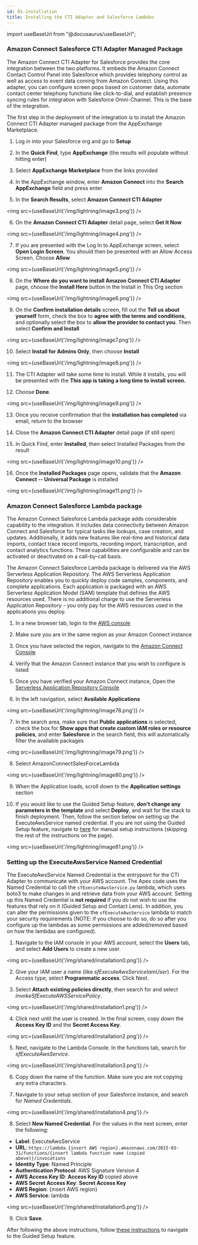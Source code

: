 ```yaml
---
id: 01-installation
title: Installing the CTI Adapter and Salesforce Lambdas
---
```


import useBaseUrl from "@docusaurus/useBaseUrl";

### Amazon Connect Salesforce CTI Adapter Managed Package

The Amazon Connect CTI Adapter for Salesforce provides the core
integration between the two platforms. It embeds the Amazon Connect
Contact Control Panel into Salesforce which provides telephony control
as well as access to event data coming from Amazon Connect. Using this
adapter, you can configure screen pops based on customer data, automate
contact center telephony functions like click-to-dial, and establish
presence syncing rules for integration with Salesforce Omni-Channel.
This is the base of the integration.

The first step in the deployment of the integration is to install the
Amazon Connect CTI Adapter managed package from the AppExchange
Marketplace.

1.  Log in into your Salesforce org and go to **Setup**

2.  In the **Quick Find**, type **AppExchange** (the results will
    populate without hitting enter)

3.  Select **AppExchange Marketplace** from the links provided

4.  In the AppExchange window, enter **Amazon Connect** into the
    **Search AppExchange** field and press enter

5.  In the **Search Results**, select **Amazon Connect CTI Adapter**

<img src={useBaseUrl('/img/lightning/image3.png')} />

6.  On the **Amazon Connect CTI Adapter** detail page, select **Get It
    Now**

<img src={useBaseUrl('/img/lightning/image4.png')} />

7.  If you are presented with the Log In to AppExchange screen, select
    **Open Login Screen**. You should then be presented with an Allow
    Access Screen. Choose **Allow**

<img src={useBaseUrl('/img/lightning/image5.png')} />

8.  On the **Where do you want to install Amazon Connect CTI Adapter**
    page, choose the **Install Here** button in the Install in This Org
    section

<img src={useBaseUrl('/img/lightning/image6.png')} />

9.  On the **Confirm installation details** screen, fill out the **Tell
    us about yourself** form, check the box to **agree with the terms
    and conditions**, and optionally select the box to **allow the
    provider to contact you**. Then select **Confirm and Install**

<img src={useBaseUrl('/img/lightning/image7.png')} />

10. Select **Install for Admins Only**, then choose **Install**

<img src={useBaseUrl('/img/lightning/image8.png')} />

11. The CTI Adapter will take some time to install. While it installs,
    you will be presented with the **This app is taking a long time to
    install screen.**

12. Choose **Done**.

<img src={useBaseUrl('/img/lightning/image9.png')} />

13. Once you receive confirmation that the **installation has
    completed** via email, return to the browser

14. Close the **Amazon Connect CTI Adapter** detail page (if still open)

15. In Quick Find, enter **Installed**, then select Installed Packages
    from the result

<img src={useBaseUrl('/img/lightning/image10.png')} />

16. Once the **Installed Packages** page opens, validate that the
    **Amazon Connect -- Universal Package** is installed

<img src={useBaseUrl('/img/lightning/image11.png')} />

### Amazon Connect Salesforce Lambda package

The Amazon Connect Salesforce Lambda package adds considerable
capability to the integration. It includes data connectivity between
Amazon Connect and Salesforce for typical tasks like lookups, case
creation, and updates. Additionally, it adds new features like real-time
and historical data imports, contact trace record imports, recording
import, transcription, and contact analytics functions. These
capabilities are configurable and can be activated or deactivated on a
call-by-call basis.

The Amazon Connect Salesforce Lambda package is delivered via the AWS
Serverless Application Repository. The AWS Serverless Application
Repository enables you to quickly deploy code samples, components, and
complete applications. Each application is packaged with an AWS
Serverless Application Model (SAM) template that defines the AWS
resources used. There is no additional charge to use the Serverless
Application Repository - you only pay for the AWS resources used in the
applications you deploy.

1.  In a new browser tab, login to the [AWS
    console](https://console.aws.amazon.com/)

2.  Make sure you are in the same region as your Amazon Connect instance

3.  Once you have selected the region, navigate to the [Amazon Connect
    Console](https://console.aws.amazon.com/connect/home)

4.  Verify that the Amazon Connect instance that you wish to configure
    is listed

5.  Once you have verified your Amazon Connect instance, Open the
    [Serverless Application Repository
    Console](https://console.aws.amazon.com/serverlessrepo/home)

6.  In the left navigation, select **Available Applications**

<img src={useBaseUrl('/img/lightning/image78.png')} />

7.  In the search area, make sure that **Public applications** is
    selected, check the box for **Show apps that create custom IAM roles
    or resource policies**, and enter **Salesforce** in the search
    field, this will automatically filter the available packages

<img src={useBaseUrl('/img/lightning/image79.png')} />

8.  Select AmazonConnectSalesForceLambda

<img src={useBaseUrl('/img/lightning/image80.png')} />

9.  When the Application loads, scroll down to the **Application
    settings** section

10. If you would like to use the Guided Setup feature, **don't change any parameters in the template** and select **Deploy**, 
    and wait for the stack to finish deployment. Then, follow the section below on setting up the ExecuteAwsService named credential.
    If you are not using the Guided Setup feature, navigate to [here](/docs/lightning/installation/03-managed-package-manual-setup) for manual setup instructions (skipping the rest of the instructions on the page).

<img src={useBaseUrl('/img/lightning/image81.png')} />

### Setting up the ExecuteAwsService Named Credential

The ExecuteAwsService Named Credential is the entrypoint for the CTI Adapter to communicate with your AWS account.
The Apex code uses the Named Credential to call the `sfExecuteAwsService.py` lambda, which uses boto3 to make changes
in and retrieve data from your AWS account. Setting up this Named Credential is **not required** if you do not wish
to use the features that rely on it (Guided Setup and Contact Lens). In addition, you can alter the permissions given
to the `sfExecuteAwsService` lambda to match your security requirements (NOTE: if you choose to do so, do so after you
configure up the lambdas as some permissions are added/removed based on how the lambdas are configured).

1. Navigate to the IAM console in your AWS account, select the **Users** tab, and select **Add Users** to create a new user.

<img src={useBaseUrl('/img/shared/installation0.png')} />

2. Give your IAM user a name (like *sfExecuteAwsServiceIamUser*). For the Access type, select **Programmatic access**. Click Next.

3. Select **Attach existing policies directly**, then search for and select *invokeSfExecuteAWSServicePolicy*.

<img src={useBaseUrl('/img/shared/installation1.png')} />

4. Click next until the user is created. In the final screen, copy down the **Access Key ID** and the **Secret Access Key**.

<img src={useBaseUrl('/img/shared/installation2.png')} />

5. Next, navigate to the Lambda Console. In the functions tab, search for *sfExecuteAwsService*.

<img src={useBaseUrl('/img/shared/installation3.png')} />

6. Copy down the name of the function. Make sure you are not copying any extra characters.

7. Navigate to your setup section of your Salesforce instance, and search for *Named Credentials*.

<img src={useBaseUrl('/img/shared/installation4.png')} />

8. Select **New Named Credential**. For the values in the next screen, enter the following:

- **Label**: ExecuteAwsService
- **URL**: ```https://lambda.{insert AWS region}.amazonaws.com/2015-03-31/functions/{insert lambda function name (copied above)}/invocations```
- **Identity Type**: Named Principle
- **Authentication Protocol**: AWS Signature Version 4
- **AWS Access Key ID**: **Access Key ID** copied above
- **AWS Secret Access Key**: **Secret Access Key**
- **AWS Region**: {insert AWS region}
- **AWS Service**: lambda

<img src={useBaseUrl('/img/shared/installation5.png')} />

9. Click **Save**.

After following the above instructions, follow [these instructions](/docs/lightning/installation/02-guided-setup) to navigate to the Guided Setup feature.
